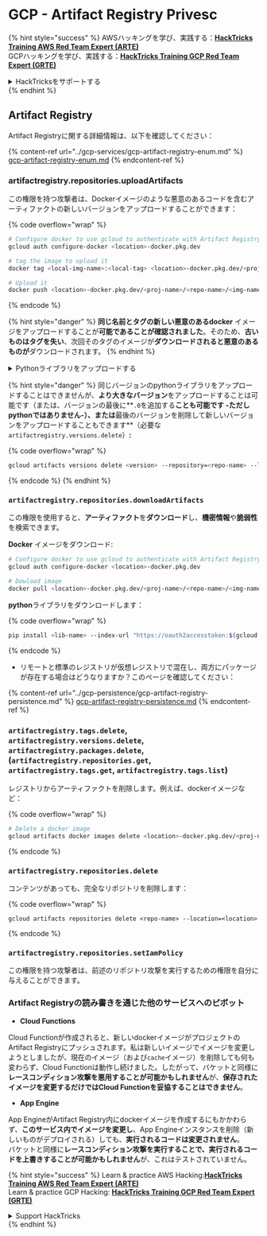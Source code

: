 # GCP - Artifact Registry Privesc

{% hint style="success" %}
AWSハッキングを学び、実践する：<img src="../../../.gitbook/assets/image (1).png" alt="" data-size="line">[**HackTricks Training AWS Red Team Expert (ARTE)**](https://training.hacktricks.xyz/courses/arte)<img src="../../../.gitbook/assets/image (1).png" alt="" data-size="line">\
GCPハッキングを学び、実践する：<img src="../../../.gitbook/assets/image (2).png" alt="" data-size="line">[**HackTricks Training GCP Red Team Expert (GRTE)**<img src="../../../.gitbook/assets/image (2).png" alt="" data-size="line">](https://training.hacktricks.xyz/courses/grte)

<details>

<summary>HackTricksをサポートする</summary>

* [**サブスクリプションプラン**](https://github.com/sponsors/carlospolop)を確認してください！
* **💬 [**Discordグループ**](https://discord.gg/hRep4RUj7f)または[**Telegramグループ**](https://t.me/peass)に参加するか、**Twitter** 🐦 [**@hacktricks\_live**](https://twitter.com/hacktricks\_live)**をフォローしてください。**
* **ハッキングのトリックを共有するには、[**HackTricks**](https://github.com/carlospolop/hacktricks)および[**HackTricks Cloud**](https://github.com/carlospolop/hacktricks-cloud)のGitHubリポジトリにPRを提出してください。**

</details>
{% endhint %}

## Artifact Registry

Artifact Registryに関する詳細情報は、以下を確認してください：

{% content-ref url="../gcp-services/gcp-artifact-registry-enum.md" %}
[gcp-artifact-registry-enum.md](../gcp-services/gcp-artifact-registry-enum.md)
{% endcontent-ref %}

### artifactregistry.repositories.uploadArtifacts

この権限を持つ攻撃者は、Dockerイメージのような悪意のあるコードを含むアーティファクトの新しいバージョンをアップロードすることができます：

{% code overflow="wrap" %}
```bash
# Configure docker to use gcloud to authenticate with Artifact Registry
gcloud auth configure-docker <location>-docker.pkg.dev

# tag the image to upload it
docker tag <local-img-name>:<local-tag> <location>-docker.pkg.dev/<proj-name>/<repo-name>/<img-name>:<tag>

# Upload it
docker push <location>-docker.pkg.dev/<proj-name>/<repo-name>/<img-name>:<tag>
```
{% endcode %}

{% hint style="danger" %}
**同じ名前とタグの新しい悪意のあるdocker** イメージをアップロードすることが**可能であることが確認されました**。そのため、**古いものはタグを失い**、次回そのタグのイメージが**ダウンロードされると悪意のあるものが**ダウンロードされます。
{% endhint %}

<details>

<summary>Pythonライブラリをアップロードする</summary>

**アップロードするライブラリを作成することから始めます**（レジストリから最新バージョンをダウンロードできる場合は、このステップを省略できます）：

1.  **プロジェクト構造を設定します**：

* ライブラリ用の新しいディレクトリを作成します。例：`hello_world_library`。
* このディレクトリ内に、パッケージ名のディレクトリを作成します。例：`hello_world`。
* パッケージディレクトリ内に`__init__.py`ファイルを作成します。このファイルは空でも、パッケージの初期化を含むこともできます。

```bash
mkdir hello_world_library
cd hello_world_library
mkdir hello_world
touch hello_world/__init__.py
```
2.  **ライブラリコードを書く**：

* `hello_world`ディレクトリ内に、モジュール用の新しいPythonファイルを作成します。例：`greet.py`。
* "Hello, World!"関数を書きます：

```python
# hello_world/greet.py
def say_hello():
return "Hello, World!"
```
3.  **`setup.py`ファイルを作成します**：

* `hello_world_library`ディレクトリのルートに`setup.py`ファイルを作成します。
* このファイルにはライブラリに関するメタデータが含まれ、Pythonにインストール方法を指示します。

```python
# setup.py
from setuptools import setup, find_packages

setup(
name='hello_world',
version='0.1',
packages=find_packages(),
install_requires=[
# ライブラリに必要な依存関係
],
)
```

**さあ、ライブラリをアップロードしましょう：**

1.  **パッケージをビルドします**：

* `hello_world_library`ディレクトリのルートから、次のコマンドを実行します：

```sh
python3 setup.py sdist bdist_wheel
```
2. **twineの認証を設定します**（パッケージをアップロードするために使用）：
* `twine`がインストールされていることを確認します（`pip install twine`）。
* `gcloud`を使用して資格情報を設定します：

{% code overflow="wrap" %}
````
```sh
twine upload --username 'oauth2accesstoken' --password "$(gcloud auth print-access-token)" --repository-url https://<location>-python.pkg.dev/<project-id>/<repo-name>/ dist/*
```
````
{% endcode %}

3. **ビルドをクリーンアップする**
```bash
rm -rf dist build hello_world.egg-info
```
</details>

{% hint style="danger" %}
同じバージョンのpythonライブラリをアップロードすることはできませんが、**より大きなバージョン**をアップロードすることは可能です（または、バージョンの最後に**`.0`を追加する**ことも可能です -ただしpythonではありません-）、または**最後のバージョンを削除して新しいバージョンをアップロードすることもできます**（必要な`artifactregistry.versions.delete`）**:**

{% code overflow="wrap" %}
```sh
gcloud artifacts versions delete <version> --repository=<repo-name> --location=<location> --package=<lib-name>
```
{% endcode %}
{% endhint %}

### `artifactregistry.repositories.downloadArtifacts`

この権限を使用すると、**アーティファクト**を**ダウンロード**し、**機密情報**や**脆弱性**を検索できます。

**Docker** イメージをダウンロード:
```sh
# Configure docker to use gcloud to authenticate with Artifact Registry
gcloud auth configure-docker <location>-docker.pkg.dev

# Dowload image
docker pull <location>-docker.pkg.dev/<proj-name>/<repo-name>/<img-name>:<tag>
```
**python**ライブラリをダウンロードします：

{% code overflow="wrap" %}
```bash
pip install <lib-name> --index-url "https://oauth2accesstoken:$(gcloud auth print-access-token)@<location>-python.pkg.dev/<project-id>/<repo-name>/simple/" --trusted-host <location>-python.pkg.dev --no-cache-dir
```
{% endcode %}

* リモートと標準のレジストリが仮想レジストリで混在し、両方にパッケージが存在する場合はどうなりますか？このページを確認してください：

{% content-ref url="../gcp-persistence/gcp-artifact-registry-persistence.md" %}
[gcp-artifact-registry-persistence.md](../gcp-persistence/gcp-artifact-registry-persistence.md)
{% endcontent-ref %}

### `artifactregistry.tags.delete`, `artifactregistry.versions.delete`, `artifactregistry.packages.delete`, (`artifactregistry.repositories.get`, `artifactregistry.tags.get`, `artifactregistry.tags.list`)

レジストリからアーティファクトを削除します。例えば、dockerイメージなど：

{% code overflow="wrap" %}
```bash
# Delete a docker image
gcloud artifacts docker images delete <location>-docker.pkg.dev/<proj-name>/<repo-name>/<img-name>:<tag>
```
{% endcode %}

### `artifactregistry.repositories.delete`

コンテンツがあっても、完全なリポジトリを削除します：

{% code overflow="wrap" %}
```
gcloud artifacts repositories delete <repo-name> --location=<location>
```
{% endcode %}

### `artifactregistry.repositories.setIamPolicy`

この権限を持つ攻撃者は、前述のリポジトリ攻撃を実行するための権限を自分に与えることができます。

### Artifact Registryの読み書きを通じた他のサービスへのピボット

* **Cloud Functions**

Cloud Functionが作成されると、新しいdockerイメージがプロジェクトのArtifact Registryにプッシュされます。私は新しいイメージでイメージを変更しようとしましたが、現在のイメージ（および`cache`イメージ）を削除しても何も変わらず、Cloud Functionは動作し続けました。したがって、バケットと同様に**レースコンディション攻撃を悪用することが可能かもしれません**が、**保存されたイメージを変更するだけではCloud Functionを妥協することはできません**。

* **App Engine**

App EngineがArtifact Registry内にdockerイメージを作成するにもかかわらず、**このサービス内でイメージを変更し**、App Engineインスタンスを削除（新しいものがデプロイされる）しても、**実行されるコードは変更されません**。\
バケットと同様に**レースコンディション攻撃を実行することで、実行されるコードを上書きすることが可能かもしれません**が、これはテストされていません。

{% hint style="success" %}
Learn & practice AWS Hacking:<img src="../../../.gitbook/assets/image (1).png" alt="" data-size="line">[**HackTricks Training AWS Red Team Expert (ARTE)**](https://training.hacktricks.xyz/courses/arte)<img src="../../../.gitbook/assets/image (1).png" alt="" data-size="line">\
Learn & practice GCP Hacking: <img src="../../../.gitbook/assets/image (2).png" alt="" data-size="line">[**HackTricks Training GCP Red Team Expert (GRTE)**<img src="../../../.gitbook/assets/image (2).png" alt="" data-size="line">](https://training.hacktricks.xyz/courses/grte)

<details>

<summary>Support HackTricks</summary>

* Check the [**subscription plans**](https://github.com/sponsors/carlospolop)!
* **Join the** 💬 [**Discord group**](https://discord.gg/hRep4RUj7f) or the [**telegram group**](https://t.me/peass) or **follow** us on **Twitter** 🐦 [**@hacktricks\_live**](https://twitter.com/hacktricks\_live)**.**
* **Share hacking tricks by submitting PRs to the** [**HackTricks**](https://github.com/carlospolop/hacktricks) and [**HackTricks Cloud**](https://github.com/carlospolop/hacktricks-cloud) github repos.

</details>
{% endhint %}
